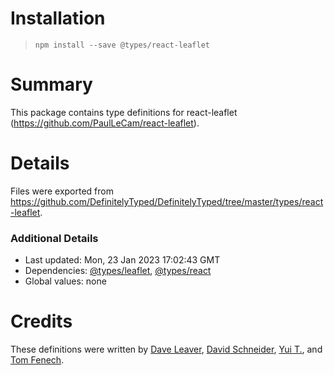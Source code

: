 # Installation
> `npm install --save @types/react-leaflet`

# Summary
This package contains type definitions for react-leaflet (https://github.com/PaulLeCam/react-leaflet).

# Details
Files were exported from https://github.com/DefinitelyTyped/DefinitelyTyped/tree/master/types/react-leaflet.

### Additional Details
 * Last updated: Mon, 23 Jan 2023 17:02:43 GMT
 * Dependencies: [@types/leaflet](https://npmjs.com/package/@types/leaflet), [@types/react](https://npmjs.com/package/@types/react)
 * Global values: none

# Credits
These definitions were written by [Dave Leaver](https://github.com/danzel), [David Schneider](https://github.com/davschne), [Yui T.](https://github.com/yuit), and [Tom Fenech](https://github.com/fenech).
